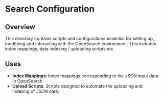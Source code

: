# Search Configuration

## Overview

This directory contains scripts and configurations essential for setting up, modifying and interacting with the OpenSearch environment. This includes index mappings, data indexing / uploading scripts etc.

## Uses

- **Index Mappings**: Index mappings corresponding to the JSON input data in OpenSearch.
- **Upload Scripts**: Scripts designed to automate the uploading and indexing of JSON data.
